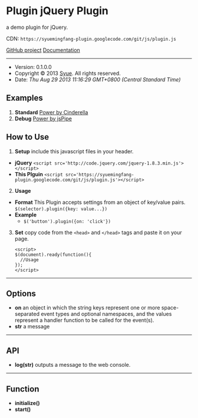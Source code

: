 ﻿# Plugin jQuery Plugin
  a demo plugin for jQuery. 

  CDN: `https://syuemingfang-plugin.googlecode.com/git/js/plugin.js`

  [GitHub project](https://github.com/syuemingfang/syuemingfang-plugin) [Documentation](http://comment.cxm.tw/?url=https://raw.github.com/syuemingfang/syuemingfang-plugin/master/comment.json)

**************************************************************************************************


+ Version: 0.1.0.0
+ Copyright © 2013 [Syue](mailto:syuemingfang@gmail.com). All rights reserved.
+ Date: *Thu Aug 29 2013 11:16:29 GMT+0800 (Central Standard Time)*

## Examples
 1. **Standard** [Power by Cinderella](http://html.cxm.tw/?url=https://raw.github.com/syuemingfang/syuemingfang-plugin/master/example.html)
 2. **Debug** [Power by jsPipe](http://jspipe.cxm.tw/?url=http://html.cxm.tw/index.php?url=https://raw.github.com/syuemingfang/syuemingfang-plugin/master/example.html)

## How to Use
 1. **Setup** include this javascript files in your header.
  + **jQuery**
   `<script src='http://code.jquery.com/jquery-1.8.3.min.js'></script>`
  + **This Plguin**
   `<script src='https://syuemingfang-plugin.googlecode.com/git/js/plugin.js'></script>`
 2. **Usage**
  + **Format**  This Plugin accepts settings from an object of key/value pairs.
   `$(selector).plugin({key: value...})`
  + **Example**
     + `$('button').plugin({on: 'click'})`
 3. **Set** copy code from the `<head>` and `</head>` tags and paste it on your page.

        <script>
        $(document).ready(function(){
          //Usage
        });
        </script>

**************************************************************************************************
 
## Options
+ **on** an object in which the string keys represent one or more space-separated event types and optional namespaces, and the values represent a handler function to be called for the event(s).
+ **str** a message
 
****************************************************************************************************
## API
+ **log(str)** outputs a message to the web console.
 
****************************************************************************************************
## Function
+ **initialize()**
+ **start()**